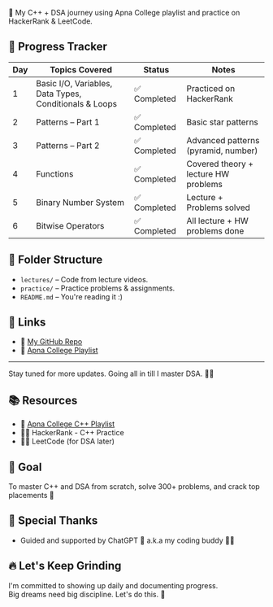 🚀 My C++ + DSA journey using Apna College playlist and practice on HackerRank & LeetCode.

## 📅 Progress Tracker

| Day | Topics Covered                                               | Status         | Notes                                 |
|-----|--------------------------------------------------------------|----------------|----------------------------------------|
| 1   | Basic I/O, Variables, Data Types, Conditionals & Loops       | ✅ Completed    | Practiced on HackerRank                |
| 2   | Patterns – Part 1                                            | ✅ Completed    | Basic star patterns                    |
| 3   | Patterns – Part 2                                            | ✅ Completed    | Advanced patterns (pyramid, number)    |
| 4   | Functions                                                    | ✅ Completed    | Covered theory + lecture HW problems   |
| 5   | Binary Number System                                         | ✅ Completed    | Lecture + Problems solved              |
| 6   | Bitwise Operators                                            | ✅ Completed    | All lecture + HW problems done         |
## 📂 Folder Structure

- `lectures/` – Code from lecture videos.
- `practice/` – Practice problems & assignments.
- `README.md` – You're reading it :)

## 🔗 Links

- 📂 [My GitHub Repo](https://github.com/Jagadeesh459/cpp-dsa-grind)
- 🎥 [Apna College Playlist](https://www.youtube.com/playlist?list=PLfqMhTWNBTe0b2nM6JHVCnAkhQRGiZMSJ)

---

Stay tuned for more updates. Going all in till I master DSA. 💪🔥

## 📚 Resources
- 🎥 [Apna College C++ Playlist](https://www.youtube.com/playlist?list=PLfqMhTWNBTe0b2nM6JHVCnAkhQRGiZMSJ)
- 👨‍💻 HackerRank - C++ Practice
- 👨‍💻 LeetCode (for DSA later)

## 🧠 Goal

To master C++ and DSA from scratch, solve 300+ problems, and crack top placements 💼

## 🙌 Special Thanks

- Guided and supported by ChatGPT 💬 a.k.a my coding buddy 👨‍💻

## 🔥 Let's Keep Grinding

I'm committed to showing up daily and documenting progress.  
Big dreams need big discipline. Let's do this. 💪
